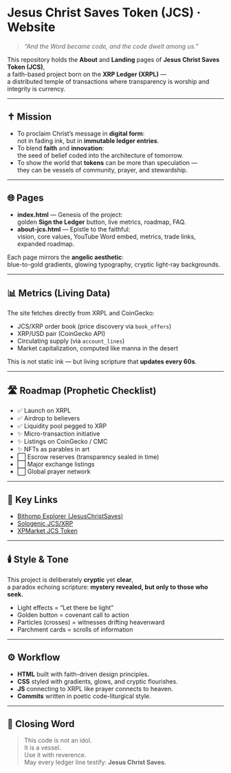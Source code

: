 # Jesus Christ Saves Token (JCS) · Website

> _“And the Word became code, and the code dwelt among us.”_

This repository holds the **About** and **Landing** pages of **Jesus Christ Saves Token (JCS)**,  
a faith-based project born on the **XRP Ledger (XRPL)** —  
a distributed temple of transactions where transparency is worship and integrity is currency.

---

## ✝️ Mission

- To proclaim Christ’s message in **digital form**:  
  not in fading ink, but in **immutable ledger entries**.  
- To blend **faith** and **innovation**:  
  the seed of belief coded into the architecture of tomorrow.  
- To show the world that **tokens** can be more than speculation —  
  they can be vessels of community, prayer, and stewardship.

---

## 🌐 Pages

- **index.html** — Genesis of the project:  
  golden **Sign the Ledger** button, live metrics, roadmap, FAQ.  
- **about-jcs.html** — Epistle to the faithful:  
  vision, core values, YouTube Word embed, metrics, trade links, expanded roadmap.

Each page mirrors the **angelic aesthetic**:  
blue-to-gold gradients, glowing typography, cryptic light-ray backgrounds.  

---

## 📊 Metrics (Living Data)

The site fetches directly from XRPL and CoinGecko:  

- JCS/XRP order book (price discovery via `book_offers`)  
- XRP/USD pair (CoinGecko API)  
- Circulating supply (via `account_lines`)  
- Market capitalization, computed like manna in the desert  

This is not static ink — but living scripture that **updates every 60s**.

---

## 🛣️ Roadmap (Prophetic Checklist)

- ✅ Launch on XRPL  
- ✅ Airdrop to believers  
- ✅ Liquidity pool pegged to XRP  
- ✨ Micro-transaction initiative  
- ✨ Listings on CoinGecko / CMC  
- ✨ NFTs as parables in art  
- ⬜ Escrow reserves (transparency sealed in time)  
- ⬜ Major exchange listings  
- ⬜ Global prayer network  

---

## 🔗 Key Links

- [Bithomp Explorer (JesusChristSaves)](https://bithomp.com/en/account/JesusChristSaves)  
- [Sologenic JCS/XRP](https://sologenic.org/trade?market=JCS%2BrPU6sXCNzsjcTUEmgJQ5SxDUzY2y1RyYKd%2FXRP)  
- [XPMarket JCS Token](https://xpmarket.com/token/JCS-rPU6sXCNzsjcTUEmgJQ5SxDUzY2y1RyYKd)

---

## 🕯️ Style & Tone

This project is deliberately **cryptic** yet **clear**,  
a paradox echoing scripture: **mystery revealed, but only to those who seek.**

- Light effects = “Let there be light”  
- Golden button = covenant call to action  
- Particles (crosses) = witnesses drifting heavenward  
- Parchment cards = scrolls of information  

---

## ⚙️ Workflow

- **HTML** built with faith-driven design principles.  
- **CSS** styled with gradients, glows, and cryptic flourishes.  
- **JS** connecting to XRPL like prayer connects to heaven.  
- **Commits** written in poetic code-liturgical style.  

---

## 🔮 Closing Word

> This code is not an idol.  
> It is a vessel.  
> Use it with reverence.  
> May every ledger line testify: **Jesus Christ Saves.**
